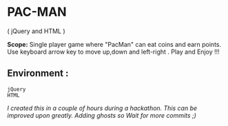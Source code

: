 # PAC-MAN
( jQuery and HTML )

**Scope:**
Single player game where "PacMan" can eat coins and earn points. Use keyboard arrow key to move up,down and left-right . Play and Enjoy !!!

## Environment : 
```
jQuery
HTML
```

*I created this in a couple of hours during a hackathon. This can be improved upon greatly. Adding ghosts so Wait for more commits ;)*
